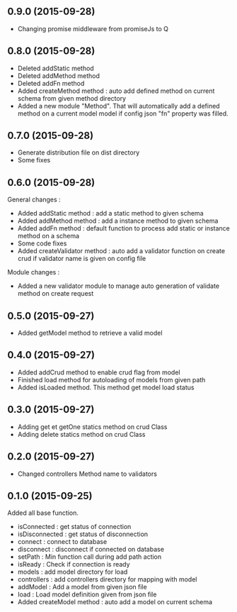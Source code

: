 ## 0.9.0 (2015-09-28)

- Changing promise middleware from promiseJs to Q

## 0.8.0 (2015-09-28)

- Deleted addStatic method
- Deleted addMethod method
- Deleted addFn method
- Added createMethod method : auto add defined method on current schema from given method directory
- Added a new module "Method". That will automatically add a defined method on a current model model if config json "fn" property was filled.

## 0.7.0 (2015-09-28)

- Generate distribution file on dist directory
- Some fixes

## 0.6.0 (2015-09-28)

General changes : 

- Added addStatic method : add a static method to given schema
- Added addMethod method : add a instance method to given schema
- Added addFn method : default function to process add static or instance method on a schema
- Some code fixes
- Added createValidator method : auto add a validator function on create crud if validator name is given on config file

Module changes :

- Added a new validator module to manage auto generation of validate method on create request

## 0.5.0 (2015-09-27)

- Added getModel method to retrieve a valid model

## 0.4.0 (2015-09-27)

- Added addCrud method to enable crud flag from model
- Finished load method for autoloading of models from given path
- Added isLoaded method. This method get model load status 

## 0.3.0 (2015-09-27)

- Adding get et getOne statics method on crud Class
- Adding delete statics method on crud Class

## 0.2.0 (2015-09-27)

- Changed controllers Method name to validators

## 0.1.0 (2015-09-25)

Added all base function.
- isConnected : get status of connection
- isDisconnected : get status of disconnection
- connect : connect to database
- disconnect : disconnect if connected on database
- setPath : Min function call during add path action 
- isReady : Check if connection is ready
- models :  add model directory for load
- controllers : add controllers directory for mapping with model
- addModel : Add a model from given json file
- load : Load model definition given from json file
- Added createModel method : auto add a model on current schema

